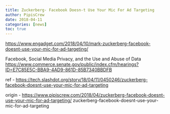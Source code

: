 ```yaml
---
title: Zuckerberg- Facebook Doesn-t Use Your Mic For Ad Targeting
author: PipisCrew
date: 2018-04-11
categories: [news]
toc: true
---
```


https://www.engadget.com/2018/04/10/mark-zuckerberg-facebook-doesnt-use-your-mic-for-ad-targeting/

Facebook, Social Media Privacy, and the Use and Abuse of Data
https://www.commerce.senate.gov/public/index.cfm/hearings?ID=E7C85E5C-BBA9-4AD9-861D-85B7340BBDFB

ref - https://tech.slashdot.org/story/18/04/11/0450246/zuckerberg-facebook-doesnt-use-your-mic-for-ad-targeting

origin - https://www.pipiscrew.com/2018/04/zuckerberg-facebook-doesnt-use-your-mic-for-ad-targeting/ zuckerberg-facebook-doesnt-use-your-mic-for-ad-targeting